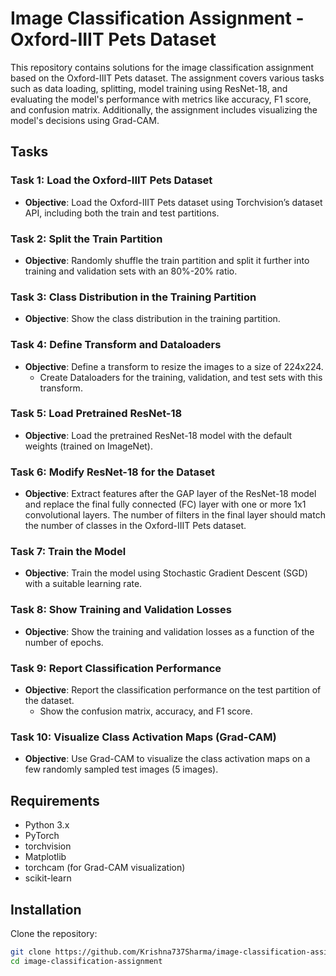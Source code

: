 # Image Classification Assignment - Oxford-IIIT Pets Dataset

This repository contains solutions for the image classification assignment based on the Oxford-IIIT Pets dataset. The assignment covers various tasks such as data loading, splitting, model training using ResNet-18, and evaluating the model's performance with metrics like accuracy, F1 score, and confusion matrix. Additionally, the assignment includes visualizing the model's decisions using Grad-CAM.

## Tasks

### Task 1: Load the Oxford-IIIT Pets Dataset
- **Objective**: Load the Oxford-IIIT Pets dataset using Torchvision’s dataset API, including both the train and test partitions.

### Task 2: Split the Train Partition
- **Objective**: Randomly shuffle the train partition and split it further into training and validation sets with an 80%-20% ratio.

### Task 3: Class Distribution in the Training Partition
- **Objective**: Show the class distribution in the training partition.

### Task 4: Define Transform and Dataloaders
- **Objective**: Define a transform to resize the images to a size of 224x224. 
  - Create Dataloaders for the training, validation, and test sets with this transform.

### Task 5: Load Pretrained ResNet-18
- **Objective**: Load the pretrained ResNet-18 model with the default weights (trained on ImageNet).

### Task 6: Modify ResNet-18 for the Dataset
- **Objective**: Extract features after the GAP layer of the ResNet-18 model and replace the final fully connected (FC) layer with one or more 1x1 convolutional layers. The number of filters in the final layer should match the number of classes in the Oxford-IIIT Pets dataset.

### Task 7: Train the Model
- **Objective**: Train the model using Stochastic Gradient Descent (SGD) with a suitable learning rate.

### Task 8: Show Training and Validation Losses
- **Objective**: Show the training and validation losses as a function of the number of epochs.

### Task 9: Report Classification Performance
- **Objective**: Report the classification performance on the test partition of the dataset.
  - Show the confusion matrix, accuracy, and F1 score.

### Task 10: Visualize Class Activation Maps (Grad-CAM)
- **Objective**: Use Grad-CAM to visualize the class activation maps on a few randomly sampled test images (5 images).

## Requirements
- Python 3.x
- PyTorch
- torchvision
- Matplotlib
- torchcam (for Grad-CAM visualization)
- scikit-learn

## Installation

Clone the repository:

```bash
git clone https://github.com/Krishna737Sharma/image-classification-assignment.git
cd image-classification-assignment
